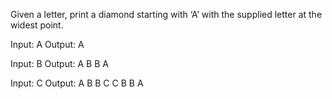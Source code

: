 Given a letter, print a diamond starting with ‘A’ with the supplied letter at the widest point.


  Input: A
Output: A

Input: B
Output:   A
         B B
          A

Input: C
Output:   A
         B B
        C   C
         B B
          A